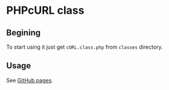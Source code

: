 PHPcURL class
=============

Begining
--------
To start using it just get `cURL.class.php` from `classes` directory.

Usage
-----
See [GitHub pages].

  [GitHub pages]: http://inst.github.com/PHPcURL
